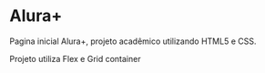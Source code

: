 # Alura+

Pagina inicial Alura+, projeto acadêmico utilizando HTML5 e CSS.

Projeto utiliza Flex e Grid container
